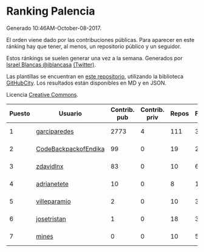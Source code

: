 # Ranking Palencia

Generado 10:46AM-October-08-2017.

El orden viene dado por las contribuciones públicas. Para aparecer en este ránking hay que tener, al menos, un repositorio público y un seguidor.

Estos ránkings se suelen generar una vez a la semana. Generados por [Israel Blancas @iblancasa](https://github.com/iblancasa/) [(Twitter)](https://twitter.com/iblancasa).

Las plantillas se encuentran en [este repositorio](https://github.com/iblancasa/GH-Spanish-Ranking), utilizando la biblioteca [GitHubCity](https://github.com/iblancasa/GitHubCity). Los resultados están disponibles en MD y en JSON.

Licencia [Creative Commons](https://creativecommons.org/licenses/by/4.0/).

| Puesto   |  Usuario  | Contrib. pub | Contrib. priv |Repos| Followers | Desde |  Avatar  |
|----------|-----------|--------------|---------------|-----|-----------|-------|----------|
|1|[garciparedes](https://github.com/garciparedes)|2773|4|111|35|2013-10-08|![garciparedes](https://avatars1.githubusercontent.com/u/5640366)|
|2|[CodeBackpackofEndika](https://github.com/CodeBackpackofEndika)|99|0|19|2|2017-09-25|![CodeBackpackofEndika](https://avatars1.githubusercontent.com/u/32270483)|
|3|[zdavidlnx](https://github.com/zdavidlnx)|83|0|10|6|2011-07-28|![zdavidlnx](https://avatars1.githubusercontent.com/u/944150)|
|4|[adrianetete](https://github.com/adrianetete)|10|0|8|12|2014-03-13|![adrianetete](https://avatars1.githubusercontent.com/u/6943237)|
|5|[villeparamio](https://github.com/villeparamio)|2|0|10|3|2015-12-01|![villeparamio](https://avatars1.githubusercontent.com/u/16100827)|
|6|[josetristan](https://github.com/josetristan)|1|0|18|3|2011-07-15|![josetristan](https://avatars2.githubusercontent.com/u/916947)|
|7|[mines](https://github.com/mines)|0|0|10|5|2011-03-07|![mines](https://avatars1.githubusercontent.com/u/655278)|
